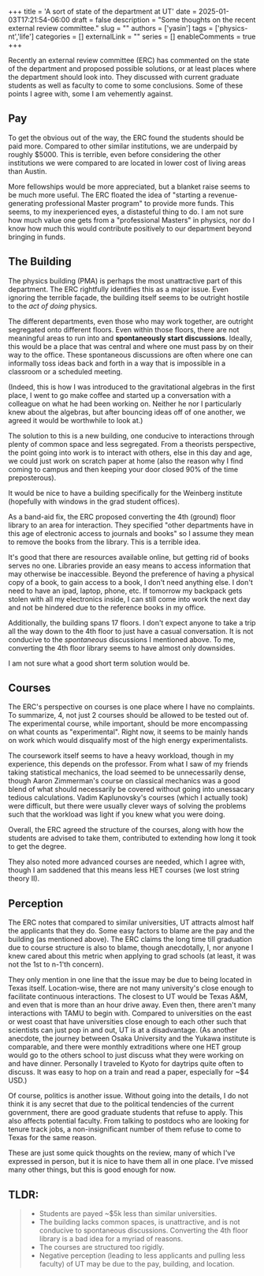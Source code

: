 +++
title = 'A sort of state of the department at UT'
date = 2025-01-03T17:21:54-06:00
draft = false
description = "Some thoughts on the recent external review committee."
slug = ""
authors = ['yasin']
tags = ['physics-nt','life']
categories = []
externalLink = ""
series = []
enableComments = true
+++

Recently an external review committee (ERC) has commented on the state of the department and proposed possible solutions, or at least places where the department should look into. They discussed with current graduate students as well as faculty to come to some conclusions. Some of these points I agree with, some I am vehemently against.

## Pay

To get the obvious out of the way, the ERC found the students should be paid more. Compared to other similar institutions, we are underpaid by roughly $5000. This is terrible, even before considering the other institutions we were compared to are located in lower cost of living areas than Austin. 

More fellowships would be more appreciated, but a blanket raise seems to be much more useful. The ERC floated the idea of "starting a revenue-generating professional Master program" to provide more funds. This seems, to my inexperienced eyes, a distasteful thing to do.  I am not sure how much value one gets from a "professional Masters" in physics, nor do I know how much this would contribute positively to our department beyond bringing in funds.

## The Building
The physics building (PMA) is perhaps the most unattractive part of this department. The ERC rightfully identifies this as a major issue. Even ignoring the terrible façade, the building itself seems to be outright hostile to the *act of doing* physics. 

The different departments, even those who may work together, are outright segregated onto different floors. Even within those floors, there are not meaningful areas to run into and **spontaneously start discussions**. Ideally, this would be a place that was central and where one must pass by on their way to the office. These spontaneous discussions are often where one can informally toss ideas back and forth in a way that is impossible in a classroom or a scheduled meeting. 

(Indeed, this is how I was introduced to the gravitational algebras in the first place, I went to go make coffee and started up a conversation with a colleague on what he had been working on. Neither he nor I particularly knew about the algebras, but after bouncing ideas off of one another, we agreed it would be worthwhile to look at.)

The solution to this is a new building, one conducive to interactions through plenty of common space and less segregated. From a theorists perspective, the point going into work is to interact with others, else in this day and age, we could just work on scratch paper at home (also the reason why I find coming to campus and then keeping your door closed 90% of the time preposterous).

It would be nice to have a building specifically for the Weinberg institute (hopefully with windows in the grad student offices).

As a band-aid fix, the ERC proposed converting the 4th (ground) floor library to an area for interaction. They specified "other departments have in this age of electronic access to journals and books" so I assume they mean to remove the books from the library. This is a terrible idea.

It's good that there are resources available online, but getting rid of books serves no one. Libraries provide an easy means to access information that may otherwise be inaccessible. Beyond the preference of having a physical copy of a book, to gain access to a book, I don't need anything else. I don't need to have an ipad, laptop, phone, etc. If tomorrow my backpack gets stolen with all my electronics inside, I can still come into work the next day and not be hindered due to the reference books in my office.

Additionally, the building spans 17 floors. I don't expect anyone to take a trip all the way down to the 4th floor to just have a casual conversation. It is not conducive to the *spontaneous* discussions I mentioned above. To me, converting the 4th floor library seems to have almost only downsides. 

I am not sure what a good short term solution would be.

## Courses

The ERC's perspective on courses is one place where I have no complaints. To summarize, 4, not just 2 courses should be allowed to be tested out of. The experimental course, while important, should be more encompassing on what counts as "experimental". Right now, it seems to be mainly hands on work which would disqualify most of the high energy experimentalists. 

The coursework itself seems to have a heavy workload, though in my experience, this depends on the professor. From what I saw of my friends taking statistical mechanics, the load seemed to be unnecessarily dense, though Aaron Zimmerman's course on classical mechanics was a good blend of what should necessarily be covered without going into unessacary tedious calculations. Vadim  Kaplunovsky's courses (which I actually took) were difficult, but there were usually clever ways of solving the problems such that the workload was light if you knew what you were doing. 

Overall, the ERC agreed the structure of the courses, along with how the students are advised to take them, contributed to extending how long it took to get the degree. 

They also noted more advanced courses are needed, which I agree with, though I am saddened that this means less HET courses (we lost string theory II).

## Perception

The ERC notes that compared to similar universities, UT attracts almost half the applicants that they do. Some easy factors to blame are the pay and the building (as mentioned above). The ERC claims the long time till graduation due to course structure is also to blame, though anecdotally, I, nor anyone I knew cared about this metric when applying to grad schools (at least, it was not the 1st to n-1'th concern).

They only mention in one line that the issue may be due to being located in Texas itself. Location-wise, there are not many university's close enough to facilitate continuous interactions. The closest to UT would be Texas A&M, and even that is more than an hour drive away. Even then, there aren't many interactions with TAMU to begin with. Compared to universities on the east or west coast that have universities close enough to each other such that scientists can just pop in and out, UT is at a disadvantage. (As another anecdote, the journey between Osaka University and the Yukawa institute is comparable, and there were monthly extraditions where one HET group would go to the others school to just discuss what they were working on and have dinner. Personally I traveled to Kyoto for daytrips quite often to discuss. It was easy to hop on a train and read a paper, especially for ~$4 USD.)

Of course, politics is another issue. Without going into the details, I do not think it is any secret that due to the political tendencies of the current government, there are good graduate students that refuse to apply. This also affects potential faculty. From talking to postdocs who are looking for tenure track jobs, a non-insignificant number of them refuse to come to Texas for the same reason. 

These are just some quick thoughts on the review, many of which I've expressed in person, but it is nice to have them all in one place. I've missed many other things, but this is good enough for now.

## TLDR:

>- Students are payed ~$5k less than similar universities.
>- The building lacks common spaces, is unattractive, and is not conducive to spontaneous discussions. Converting the 4th floor library is a bad idea for a myriad of reasons.
>- The courses are structured too rigidly.
>- Negative perception (leading to less applicants and pulling less faculty) of UT may be due to the pay, building, and location.
